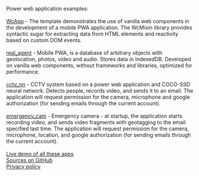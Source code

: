 Power web application examples:
<br><br>
<a href="/WcApp/demo">WcApp</a> - The template demonstrates the use of vanilla web components in the development of a mobile PWA application. The WcMixin library provides syntactic sugar for extracting data from HTML elements and reactivity based on custom DOM events.
<br><br>
<a href="/real_agent/">real_agent</a> - Mobile PWA, is a database of arbitrary objects with geolocation, photos, video and audio. Stores data in IndexedDB. Developed on vanilla web components, without frameworks and libraries, optimized for performance.
<br><br>
<a href="/cctv_nn/">cctv_nn</a> - CCTV system based on a power web application and COCO-SSD neural network. Detects people, records video, and sends it to an email. The application will request permission for the camera, microphone and google authorization (for sending emails through the current account).
<br><br>
<a href="/emergency_cam/">emergency_cam</a> - Emergency camera - at startup, the application starts recording video, and sends video fragments with geotagging to the email specified last time. The application will request permission for the camera, microphone, location, and google authorization (for sending emails through the current account).
<br><br>
<a href="https://balajahe.github.io/">Live demo of all these apps</a>
<br>
<a href="https://github.com/balajahe/balajahe.github.io">Sources on GitHub</a>
<br>
<a href="/privacy-policy.html">Privacy policy</a>
